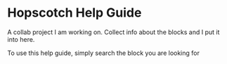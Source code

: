 # Hopscotch Help Guide

A collab project I am working on. Collect info about the blocks and I put it into here.

To use this help guide, simply search the block you are looking for
